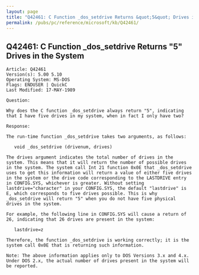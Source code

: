 ```yaml
---
layout: page
title: "Q42461: C Function _dos_setdrive Returns &quot;5&quot; Drives in the System"
permalink: /pubs/pc/reference/microsoft/kb/Q42461/
---
```


## Q42461: C Function _dos_setdrive Returns &quot;5&quot; Drives in the System

	Article: Q42461
	Version(s): 5.00 5.10
	Operating System: MS-DOS
	Flags: ENDUSER | QuickC
	Last Modified: 17-MAY-1989
	
	Question:
	
	Why does the C function _dos_setdrive always return "5", indicating
	that I have five drives in my system, when in fact I only have two?
	
	Response:
	
	The run-time function _dos_setdrive takes two arguments, as follows:
	
	   void _dos_setdrive (drivenum, drives)
	
	The drives argument indicates the total number of drives in the
	system. This means that it will return the number of possible drives
	in the system. The system call Int 21 function 0x0E that _dos_setdrive
	uses to get this information will return a value of either five drives
	in the system or the drive code corresponding to the LASTDRIVE entry
	in CONFIG.SYS, whichever is greater. Without setting
	lastdrive="character" in your CONFIG.SYS, the default "lastdrive" is
	E, which corresponds to five drives possible. This is why
	_dos_setdrive will return "5" when you do not have five physical
	drives in the system.
	
	For example, the following line in CONFIG.SYS will cause a return of
	26, indicating that 26 drives are present in the system:
	
	   lastdrive=z
	
	Therefore, the function _dos_setdrive is working correctly; it is the
	system call 0x0E that is returning such information.
	
	Note: The above information applies only to DOS Versions 3.x and 4.x.
	Under DOS 2.x, the actual number of drives present in the system will
	be reported.
